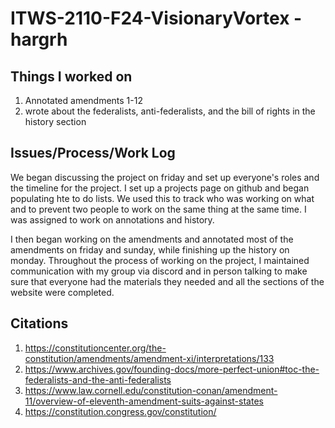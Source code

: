 # ITWS-2110-F24-VisionaryVortex - hargrh

## Things I worked on
1. Annotated amendments 1-12
2. wrote about the federalists, anti-federalists, and the bill of rights in the history section

## Issues/Process/Work Log

We began discussing the project on friday and set up everyone's roles and the timeline for the project. I set up a projects page on github and began populating hte to do lists. We used this to track who was working on what and to prevent two people to work on the same thing at the same time. I was assigned to work on annotations and history.

I then began working on the amendments and annotated most of the amendments on friday and sunday, while finishing up the history on monday. Throughout the process of working on the project, I maintained communication with my group via discord and in person talking to make sure that everyone had the materials they needed and all the sections of the website were completed. 

## Citations
1. https://constitutioncenter.org/the-constitution/amendments/amendment-xi/interpretations/133
2. https://www.archives.gov/founding-docs/more-perfect-union#toc-the-federalists-and-the-anti-federalists
3. https://www.law.cornell.edu/constitution-conan/amendment-11/overview-of-eleventh-amendment-suits-against-states
4. https://constitution.congress.gov/constitution/
